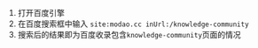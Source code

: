 1. 打开百度引擎
2. 在百度搜索框中输入 `site:modao.cc inUrl:/knowledge-community`
3. 搜索后的结果即为百度收录包含`knowledge-community`页面的情况